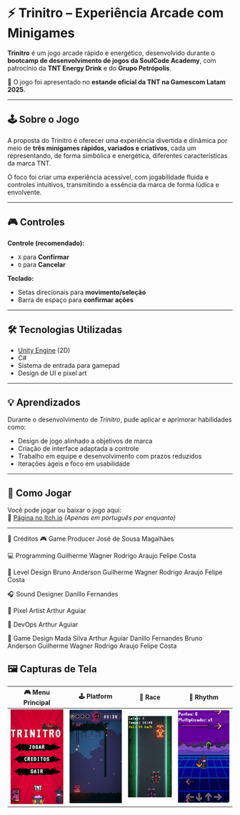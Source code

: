 # ⚡ Trinitro – Experiência Arcade com Minigames

**Trinitro** é um jogo arcade rápido e energético, desenvolvido durante o **bootcamp de desenvolvimento de jogos da SoulCode Academy**, com patrocínio da **TNT Energy Drink** e do **Grupo Petrópolis**.

🎉 O jogo foi apresentado no **estande oficial da TNT na Gamescom Latam 2025**.

---

## 🕹️ Sobre o Jogo

A proposta do Trinitro é oferecer uma experiência divertida e dinâmica por meio de **três minigames rápidos, variados e criativos**, cada um representando, de forma simbólica e energética, diferentes características da marca TNT.

O foco foi criar uma experiência acessível, com jogabilidade fluida e controles intuitivos, transmitindo a essência da marca de forma lúdica e envolvente.

---

## 🎮 Controles

**Controle (recomendado):**
- `X` para **Confirmar**
- `O` para **Cancelar**

**Teclado:**
- Setas direcionais para **movimento/seleção**
- Barra de espaço para **confirmar ações**

---

## 🛠️ Tecnologias Utilizadas

- [Unity Engine](https://unity.com/) (2D)
- C#
- Sistema de entrada para gamepad
- Design de UI e pixel art

---

## 💡 Aprendizados

Durante o desenvolvimento de *Trinitro*, pude aplicar e aprimorar habilidades como:

- Design de jogo alinhado a objetivos de marca
- Criação de interface adaptada a controle
- Trabalho em equipe e desenvolvimento com prazos reduzidos
- Iterações ágeis e foco em usabilidade

---

## 🚀 Como Jogar

Você pode jogar ou baixar o jogo aqui:  
🔗 [Página no Itch.io](https://art109.itch.io/trinitro) *(Apenas em português por enquanto)*

---
👥 Créditos
🎮 Game Producer
José de Sousa Magalhães

💻 Programming
Guilherme Wagner
Rodrigo Araujo
Felipe Costa

🧱 Level Design
Bruno Anderson
Guilherme Wagner
Rodrigo Araujo
Felipe Costa

🎧 Sound Designer
Danillo Fernandes

🎨 Pixel Artist
Arthur Aguiar

🔧 DevOps
Arthur Aguiar

🧠 Game Design
Madá Silva
Arthur Aguiar
Danillo Fernandes
Bruno Anderson
Guilherme Wagner
Rodrigo Araujo
Felipe Costa

## 🖼️ Capturas de Tela

| 🎮 Menu Principal | 🕹️ Platform | 🏁 Race | 🎵 Rhythm |
|------------------|-------------|---------|------------|
| ![Menu](images/Menu.png) | ![Platform](images/Plataform.png) | ![Race](images/Race.png) | ![Rhythm](images/Rhytm.png) |

